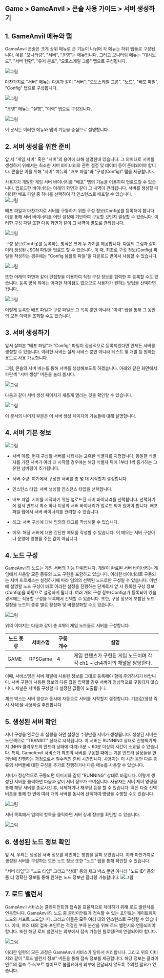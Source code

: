 ## Game > GameAnvil > 콘솔 사용 가이드 > 서버 생성하기

## 1. GameAnvil 메뉴와 탭

GameAnvil 콘솔은 크게 상위 메뉴로 큰 기능이 나뉘며 각 메뉴는 하위 탭들로 구성됩니다. 예를 "모니터링", "서버", "운영"는 메뉴입니다. 그리고 모니터링 메뉴는 "대시보드", "서버 현황", "유저 분포", "오토스케일 그룹" 탭으로 구성됩니다.

![그림](https://static.toastoven.net/prod_gameanvil/images/console/new-server/menu-server-manage-1.png)

마찬가지로 "서버" 메뉴는 다음과 같이 "서버", "오토스케일 그룹", "노드", "배포 파일", "Config" 탭으로 구성됩니다.

![그림](https://static.toastoven.net/prod_gameanvil/images/console/new-server/menu-server-manage-2.png)

"운영" 메뉴는 "실행", "이력" 탭으로 구성됩니다.

![그림](https://static.toastoven.net/prod_gameanvil/images/console/new-server/menu-server-manage-3.png)

이 문서는 이러한 메뉴와 탭의 기능을 중심으로 설명합니다.


## 2. 서버 생성을 위한 준비

앞 서 "게임 서버" 혹은 "서버"의 용어에 대해 설명한바 있습니다. 그 의미대로 서버를 생성하기 위해서는 최소한 서버 바이너리와 관련 설정 및 데이터 등이 준비되어야 합니다. 콘솔은 이를 위해 "서버" 메뉴의 "배포 파일"과 "구성(Config)" 탭을 제공합니다. 

사용자가 개발한 게임 서버 바이너리를 "배포" 탭의 기능을 이용하여 업로드할 수 있습니다. 업로드한 바이너리는 아래의 화면과 같이 그 내역이 관리됩니다. 서버를 생성할 때 이러한 배포 파일 중 하나를 선택하여 각 인스턴스로 배포할 수 있습니다.  
![그림](./images/console/new-server/deploy.png)

배포 파일과 마찬가지로 서버를 구동하기 위한 구성 정보(Config)를 등록해야 합니다. 이를 통해 서버 바이너리를 어떤 설정에 기반하여 구동할 것인지 결정할 수 있습니다. 이러한 구성 파일 또한 다음 화면과 같이 그 내역이 별도로 관리됩니다.

![그림](./images/console/new-server/config.png)

구성 정보(Config)를 등록하는 방식은 크게 두 가지를 제공합니다. 다음의 그림과 같이 미리 생성된 JSON 파일을 업로드 할 수 있습니다. 이 때, 최초로 구성 정보(Config) 파일을 작성하는 경우에는 "Config 템플릿 파일"을 다운로드 받아서 사용할 수 있습니다.

![그림](./images/console/new-server/config-new.png)

또한 아래의 화면과 같이 편집창을 이용하여 직접 구성 정보를 입력한 후 등록할 수도 있습니다. 등록 방식 외에는 어떠한 차이점도 없으므로 사용자가 원하는 방법을 선택하면 됩니다.

![그림](./images/console/new-server/config-edit.png)

이렇게 등록한 배포 파일과 구성 파일은 그 목록 뿐만 아니라 "이력" 탭을 통해 그 동안의 모든 이력을 조회할 수도 있습니다.


## 3. 서버 생성하기

앞서 살펴본 "배포 파일"과 "Config" 파일이 정상적으로 등록되었다면 언제든 서버를 생성할 수 있습니다. 이러한 서버는 실제 서비스 뿐만 아니라 테스트 및 개발 등 원하는 용도로 사용 가능합니다.

그럼, 콘솔의 서버 메뉴를 통해 서버를 생성해보도록 하겠습니다. 아래와 같은 화면에서 파란색 "서버 생성" 버튼을 눌러 봅시다.

![그림](https://static.toastoven.net/prod_gameanvil/images/console/new-server/create-01.png)


다음과 같이 서버 생성 페이지가 새롭게 열리는 것을 확인할 수 있습니다.

![그림](./images/console/new-server/create-new.png)

이 문서의 나머지 부분은 이 서버 생성 페이지의 기능들에 대해 설명합니다.


## 4. 서버 기본 정보

![그림](https://static.toastoven.net/prod_gameanvil/images/console/new-server/create-03.png)

* 서버 이름: 현재 구성할 서버를 나타내는 고유한 식별자를 지정합니다. 동일한 식별자를 가진 서버가 여러 대 시작할 경우에는 해당 식별자 뒤에 1부터 1씩 증가하는 고유한 넘버링이 추가됩니다.

* 서버 수량: 여기에서 구성한 서버를 총 몇 대 시작할지 결정합니다. 

* 인스턴스 타입: 서버 생성할 인스턴스 타입을 선택합니다.

* 배포 파일: 서버를 시작하기 위핸 업로드된 서버 바이너리를 선택합니다. 선택하기에 앞서 반드시 최소 하나 이상의 서버 바이너리가 업로드 되어 있어야 합니다. 배포 파일 탭에서 서버 바이너리를 관리할 수 있습니다.

* 태그: 서버 구성에 대해 임의의 태그를 작성해둘 수 있습니다.

* 메모: 해당 서버에 대한 간단한 메모를 작성할 수 있습니다. 이 메모는 서버 구성이나 운영에 영향을 주는 값이 아닙니다.

## 4. 노드 구성

GameAnvil의 노드는 게임 서버의 기능 단위입니다. 개발이 완료된 서버 바이너리는 게임에서 사용할 모든 종류의 노드 구현을 포함하고 있습니다. 이러한 바이너리로 구동되는 서버 프로세스는 설정하기에 따라 임의의 선택된 노드로만 구성될 수 있습니다. 이번에 설명할 노드 구성이 바로 이러한 설정을 진행하는 단계로서 앞 서 등록한 구성 정보(Config)을 바탕으로 설정하게 됩니다. 여러 개의 구성 정보(Config)가 등록되어 있을 경우에는 적용할 구성을 목록에서 선택할 수 있습니다. 또한, 구성 정보에 포함된 노드 설정을 노드의 종류 별로 활성화 및 비활성화할 수도 있습니다.

![그림](https://static.toastoven.net/prod_gameanvil/images/console/new-server/create-04.png)


위의 이미지는 다음과 같이 총 4개의 게임 노드들로 서버를 구성합니다.

| 노드 종류   | 서비스명    | 구동 개수 | 설명                                            |
|---------|---------|-------|-----------------------------------------------|
| GAME    | RPSGame | 4     | 게임 컨텐츠가 구현된 게임 노드이며 각각 ch1 ~ ch4까지의 채널을 담당한다. |



이때, 서비스명은 서버 개발에 사용된 정보를 그대로 등록해야 함에 주의하시기 바랍니다. 서버 구현에 사용된 정보와 다른 값을 입력할 경우 서버가 정상적으로 구동되지 않습니다. 채널은 서버를 구성할 때 설정한 값들이 노출됩니다.

체크 박스는 서버 생성과 동시에 자동으로 서버를 시작할지 결정합니다. 기본값(생성 즉시 시작)을 사용하길 추천합니다.

## 5. 생성된 서버 확인
서버 구성을 완료한 후 실행을 하면 설정한 수량만큼 서버가 생성됩니다. 생성된 서버는 노란색으로 "TRANSIT" 상태로 시작됩니다. 이 서버는 RUNNING 상태로 진행되기까지 (NHN 클라우드의 인프라 상태에 따라) 5분 ~ 60분 이상의 시간이 소요될 수 있습니다. 특히, GameAnvil 서비스가 최초의 서버를 구동할 때에는 기본 인프라 설정들을 한꺼번에 진행하는 과정으로서 필수적인 준비 시간입니다. 사용자는 이 시간 동안 다른 종류의 서버들에 대한 구성을 추가로 진행하거나 다른 메뉴를 사용할 수 있습니다. 

서버가 정상적으로 구동되면 이미지와 같이 "RUNNING" 상태로 바뀝니다. 이렇게 생성된 서버를 클릭하면 다음과 같이 서버 정보가 보여집니다. 사용자는 서버 제어 명령을 통해 해당 서버를 종료시킨 후, 삭제하거나 재부팅 등을 할 수 있습니다. 혹은 다중 선택 버튼을 통해 한 번에 여러 개의 서버를 동시에 선택하여 명령을 수행할 수도 있습니다.

![그림](./images/console/new-server/created.png)

서버 목록에서 임의의 항목을 클릭하면 서버 상세 정보를 확인할 수 있습니다.

![그림](./images/console/new-server/detail.png)


## 6. 생성된 노드 정보 확인

앞 서, 우리는 생성된 서버 정보를 확인하는 방법을 살펴 보았습니다. 이와 마찬가지로 생성된 서버를 구성하는 모든 노드 정보 또한 "노드" 탭을 통해 확인할 수 있습니다.

"서버 타입"과 "노드 타입" 그리고 "상태" 등의 체크 박스 뿐만 아니라 "노드 ID" 등의 좀 더 명확한 정보를 통해 원하는 노드 정보만 필터링 가능합니다. 
![그림](./images/console/new-server/node.png)

## 7. 로드 밸런서

GameAnvil 서비스는 클라이언트의 접속을 효율적으로 처리하기 위해 로드 밸런서를 연동합니다. GameAnvil의 노드 중 클라이언트가 접속할 수 있는 포인트는 게이트웨이 노드와 서포트 노드입니다. 그리고 이들은 모두 여러 대의 인스턴스로 구성될 수 있습니다. 이때, 여러 대의 접속 포인트는 적절한 부하 분산을 위해 로드 밸런서와 연동되어야 합니다. 또한 해당 로드 밸런서는 외부에서 접속 가능한 플로팅IP에 연결되어야 합니다.

![그림](./images/console/new-server/lb.png)

이러한 일련의 모든 과정은 GameAnvil 서비스가 알아서 처리합니다. 그리고 위의 이미지와 같이 "로드 밸런서 정보" 버튼을 통해 접속 정보를 제공합니다. 해당 정보는 클라이언트의 접속 주소/포트 쌍이므로 불필요하게 외부에 전달되지 않도록 주의할 필요가 있습니다.


